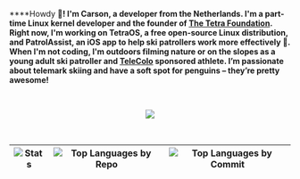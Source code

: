 


****Howdy 👋**! I'm Carson, a developer from the Netherlands. I'm a part-time Linux kernel developer and the founder of [The Tetra Foundation](www.github.com/TetraOS). Right now, I'm working on TetraOS, a free open-source Linux distribution, and PatrolAssist, an iOS app to help ski patrollers work more effectively 🎿. When I'm not coding, I'm outdoors filming nature or on the slopes as a young adult ski patroller and [TeleColo](www.telecolo.ski) sponsored athlete. I’m passionate about telemark skiing and have a soft spot for penguins – they’re pretty awesome!**

<br>

<p align="center">
  <a href="https://github.com/thinkright20">
    <img src="https://skillicons.dev/icons?i=cpp,python,html,css,js,figma,vim,neovim,vscode,github,git,linux">
  </a>
</p>

<br>

| ![Stats][stats] | ![Top Languages by Repo][repos-per-language] | ![Top Languages by Commit][most-commit-language] |
| --------------- | -------------------------------------------- | ------------------------------------------------ |

[stats]: https://github-profile-summary-cards.vercel.app/api/cards/stats?username=carsonschildt&theme=nord_dark
[repos-per-language]: https://github-profile-summary-cards.vercel.app/api/cards/repos-per-language?username=carsonschildt&theme=nord_dark
[most-commit-language]: https://github-profile-summary-cards.vercel.app/api/cards/most-commit-language?username=carsonschildt&theme=nord_dark

